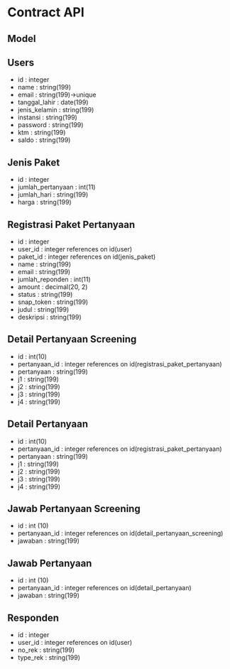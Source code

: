 # Contract API
## Model

## Users
- id : integer
- name : string(199)
- email : string(199)->unique
- tanggal_lahir : date(199)
- jenis_kelamin : string(199)
- instansi : string(199)
- password : string(199)
- ktm : string(199)
- saldo : string(199)

## Jenis Paket
- id : integer
- jumlah_pertanyaan : int(11)
- jumlah_hari : string(199)
- harga : string(199)

## Registrasi Paket Pertanyaan
- id : integer
- user_id : integer references on id(user)
- paket_id : integer references on id(jenis_paket)
- name : string(199)
- email : string(199)
- jumlah_reponden : int(11)
- amount : decimal(20, 2)
- status : string(199)
- snap_token : string(199)
- judul : string(199)
- deskripsi : string(199)

## Detail Pertanyaan Screening
- id : int(10)
- pertanyaan_id : integer references on id(registrasi_paket_pertanyaan)
- pertanyaan : string(199)
- j1 : string(199)
- j2 : string(199)
- j3 : string(199)
- j4 : string(199)

## Detail Pertanyaan
- id : int(10)
- pertanyaan_id : integer references on id(registrasi_paket_pertanyaan)
- pertanyaan : string(199)
- j1 : string(199)
- j2 : string(199)
- j3 : string(199)
- j4 : string(199)

## Jawab Pertanyaan Screening
- id : int (10)
- pertanyaan_id : integer references on id(detail_pertanyaan_screening)
- jawaban : string(199)

## Jawab Pertanyaan
- id : int (10)
- pertanyaan_id : integer references on id(detail_pertanyaan)
- jawaban : string(199)

## Responden
- id : integer
- user_id : integer references on id(user)
- no_rek : string(199)
- type_rek : string(199)